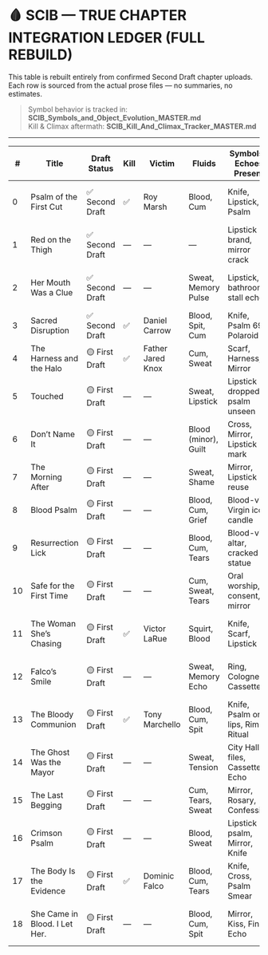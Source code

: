 # 🩸 SCIB — TRUE CHAPTER INTEGRATION LEDGER (FULL REBUILD)

This table is rebuilt entirely from confirmed Second Draft chapter uploads.  
Each row is sourced from the actual prose files — no summaries, no estimates.

> Symbol behavior is tracked in: **SCIB_Symbols_and_Object_Evolution_MASTER.md**  
> Kill & Climax aftermath: **SCIB_Kill_And_Climax_Tracker_MASTER.md**

---

| #  | Title                          | Draft Status  | Kill | Victim             | Fluids               | Symbols / Echoes Present           | Cruz Emotional Shift                   |
|----|--------------------------------|---------------|------|---------------------|----------------------|------------------------------------|----------------------------------------|
| 0  | Psalm of the First Cut         | ✅ Second Draft      | ✅    | Roy Marsh           | Blood, Cum           | Knife, Lipstick, Psalm             | First lustmark / Forensics fracture    |
| 1  | Red on the Thigh               | ✅ Second Draft      | —    | —                   | —                    | Lipstick brand, mirror crack       | Begins obsession through crime scene   |
| 2  | Her Mouth Was a Clue           | ✅ Second Draft     | —    | —                   | Sweat, Memory Pulse  | Lipstick, bathroom stall echo      | Post-interrogation breakdown begins    |
| 3  | Sacred Disruption              | ✅ Second Draft  | ✅    | Daniel Carrow       | Blood, Spit, Cum     | Knife, Psalm 69, Polaroid          | Cruz masturbates after lying           |
| 4  | The Harness and the Halo       | 🟡 First Draft | ✅    | Father Jared Knox    | Cum, Sweat           | Scarf, Harness, Mirror             | Guilt-arousal conflict escalates       |
| 5  | Touched                        | 🟡 First Draft | —    | —                    | Sweat, Lipstick      | Lipstick dropped, psalm unseen     | First real contact / Cruz flinch       |
| 6  | Don’t Name It                  | 🟡 First Draft | —    | —                    | Blood (minor), Guilt | Cross, Mirror, Lipstick mark       | Cruz shame + memory glitch             |
| 7  | The Morning After              | 🟡 First Draft | —    | —                    | Sweat, Shame         | Mirror, Lipstick reuse             | Cruz guilt spiral after contact        |
| 8  | Blood Psalm                    | 🟡 First Draft | —    | —                    | Blood, Cum, Grief    | Blood-vial, Virgin icon, candle    | Vivien's resurrection attempt fails    |
| 9  | Resurrection Lick              | 🟡 First Draft | —    | —                    | Blood, Cum, Tears    | Blood-vial, altar, cracked statue  | Vivien climax fails to resurrect Ellis |
| 10 | Safe for the First Time        | 🟡 First Draft | —    | —                    | Cum, Sweat, Tears    | Oral worship, consent, mirror      | Cruz surrenders to desire / weeps     |
| 11 | The Woman She’s Chasing        | 🟡 First Draft | ✅    | Victor LaRue         | Squirt, Blood        | Knife, Scarf, Lipstick             | Cruz steals scarf, masturbates later  |
| 12 | Falco’s Smile                  | 🟡 First Draft | —    | —                    | Sweat, Memory Echo   | Ring, Cologne, Cassette           | Cruz connects Falco to Ellis echo     |
| 13 | The Bloody Communion           | 🟡 First Draft | ✅    | Tony Marchello       | Blood, Cum, Spit     | Knife, Psalm on lips, Rim Ritual   | Cruz silent during kill aftermath     |
| 14 | The Ghost Was the Mayor        | 🟡 First Draft | —    | —                    | Sweat, Tension        | City Hall files, Cassette Echo     | Cruz confirms Ellis connection        |
| 15 | The Last Begging               | 🟡 First Draft | —    | —                    | Cum, Tears, Sweat     | Mirror, Rosary, Confession         | Cruz/Vivien grief-sex confrontation   |
| 16 | Crimson Psalm                  | 🟡 First Draft | —    | —                    | Blood, Sweat          | Lipstick psalm, Mirror, Knife      | Vivien prepares for final kill        |
| 17 | The Body Is the Evidence       | 🟡 First Draft | ✅    | Dominic Falco         | Blood, Cum, Tears     | Knife, Cross, Psalm Smear          | Cruz kills with Vivien — badge collapse |
| 18 | She Came in Blood. I Let Her.  | 🟡 First Draft | —    | —                    | Blood, Cum, Spit      | Mirror, Kiss, Final Echo           | Cruz surrenders completely to Vivien  |